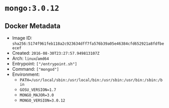 # `mongo:3.0.12`

## Docker Metadata

- Image ID: `sha256:5174f961feb118a2c923634dff7fa576b39a05e46384cfd652921a8fdfbeecef`
- Created: `2016-08-30T23:27:57.949813107Z`
- Arch: `linux`/`amd64`
- Entrypoint: `["/entrypoint.sh"]`
- Command: `["mongod"]`
- Environment:
  - `PATH=/usr/local/sbin:/usr/local/bin:/usr/sbin:/usr/bin:/sbin:/bin`
  - `GOSU_VERSION=1.7`
  - `MONGO_MAJOR=3.0`
  - `MONGO_VERSION=3.0.12`
